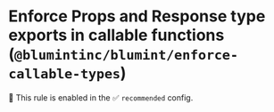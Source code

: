 # Enforce Props and Response type exports in callable functions (`@blumintinc/blumint/enforce-callable-types`)

💼 This rule is enabled in the ✅ `recommended` config.

<!-- end auto-generated rule header -->
